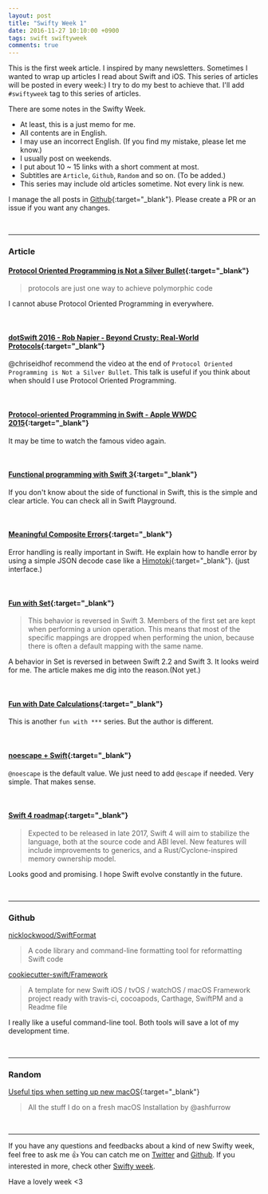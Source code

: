 ```yaml
---
layout: post
title: "Swifty Week 1"
date: 2016-11-27 10:10:00 +0900
tags: swift swiftyweek
comments: true
---
```


This is the first week article. I inspired by many newsletters.
Sometimes I wanted to wrap up articles I read about Swift and iOS. This series of articles will be posted in every week:)
I try to do my best to achieve that.
I'll add `#swiftyweek` tag to this series of articles.

There are some notes in the Swifty Week.  

- At least, this is a just memo for me.  
- All contents are in English.
- I may use an incorrect English. (If you find my mistake, please let me know.)
- I usually post on weekends.  
- I put about 10 ~ 15 links with a short comment at most.
- Subtitles are `Article`, `Github`, `Random` and so on. (To be added.)
- This series may include old articles sometime. Not every link is new.

I manage the all posts in [Github](https://github.com/pixyzehn/pixyzehn.github.io/tree/master/_posts){:target="_blank"}. Please create a PR or an issue if you want any changes.

<br>

---

### Article

#### [Protocol Oriented Programming is Not a Silver Bullet](http://chris.eidhof.nl/post/protocol-oriented-programming/){:target="_blank"}

> protocols are just one way to achieve polymorphic code

I cannot abuse Protocol Oriented Programming in everywhere.

<br>

#### [dotSwift 2016 - Rob Napier - Beyond Crusty: Real-World Protocols](https://youtu.be/QCxkaTj7QJs){:target="_blank"}

@chriseidhof recommend the video at the end of `Protocol Oriented Programming is Not a Silver Bullet`. This talk is useful if you think about when should I use Protocol Oriented Programming.

<br>

#### [Protocol-oriented Programming in Swift - Apple WWDC 2015](https://www.youtube.com/watch?v=g2LwFZatfTI){:target="_blank"}

It may be time to watch the famous video again.

<br>

#### [Functional programming with Swift 3](http://mislavjavor.github.io/2016/11/14/Functional-programming-with-Swift-3.html){:target="_blank"}

If you don't know about the side of functional in Swift, this is the simple and clear article. You can check all in Swift Playground.

<br>

#### [Meaningful Composite Errors](https://medium.com/@IanKeen/meaningful-composite-errors-3146f191ff28#.nd9kwx9jz){:target="_blank"}

Error handling is really important in Swift. He explain how to handle error by using a simple JSON decode case like a [Himotoki](https://github.com/ikesyo/Himotoki){:target="_blank"}. (just interface.)

<br>

#### [Fun with Set](http://commandshift.co.uk/blog/2016/11/25/fun-with-sets/){:target="_blank"}

> This behavior is reversed in Swift 3. Members of the first set are kept when performing a union operation. This means that most of the specific mappings are dropped when performing the union, because there is often a default mapping with the same name.

A behavior in Set is reversed in between Swift 2.2 and Swift 3. It looks weird for me. The article makes me dig into the reason.(Not yet.)

<br>

#### [Fun with Date Calculations](http://useyourloaf.com/blog/fun-with-date-calculations/){:target="_blank"}

This is another `fun with ***` series. But the author is different.

<br>

#### [noescape + Swift](https://medium.com/the-traveled-ios-developers-guide/noescape-swift-93375ba9d6c8#.6d0ckuvqw){:target="_blank"}

`@noescape` is the default value. We just need to add `@escape` if needed. Very simple. That makes sense.

<br>

#### [Swift 4 roadmap](https://www.infoq.com/news/2016/10/swift-4-roadmap){:target="_blank"}

> Expected to be released in late 2017, Swift 4 will aim to stabilize the language, both at the source code and ABI level. New features will include improvements to generics, and a Rust/Cyclone-inspired memory ownership model.

Looks good and promising. I hope Swift evolve constantly in the future.

<br>

---

### Github

[nicklockwood/SwiftFormat](https://github.com/nicklockwood/SwiftFormat)  

> A code library and command-line formatting tool for reformatting Swift code

[cookiecutter-swift/Framework](https://github.com/cookiecutter-swift/Framework)  

> A template for new Swift iOS / tvOS / watchOS / macOS Framework project ready with travis-ci, cocoapods, Carthage, SwiftPM and a Readme file

I really like a useful command-line tool. Both tools will save a lot of my development time.

<br>

---

### Random

[Useful tips when setting up new macOS](https://gist.github.com/ashfurrow/3865eed417a5fbe8402708e2c706eea6){:target="_blank"}

> All the stuff I do on a fresh macOS Installation
by @ashfurrow

<br>

---

If you have any questions and feedbacks about a kind of new Swifty week, feel free to ask me :+1:
You can catch me on [Twitter](https://twitter.com/pixyzehn) and [Github](https://github.com/pixyzehn). If you interested in more, check other [Swifty week](http://localhost:4000/tags/#swiftyweek).

Have a lovely week <3
